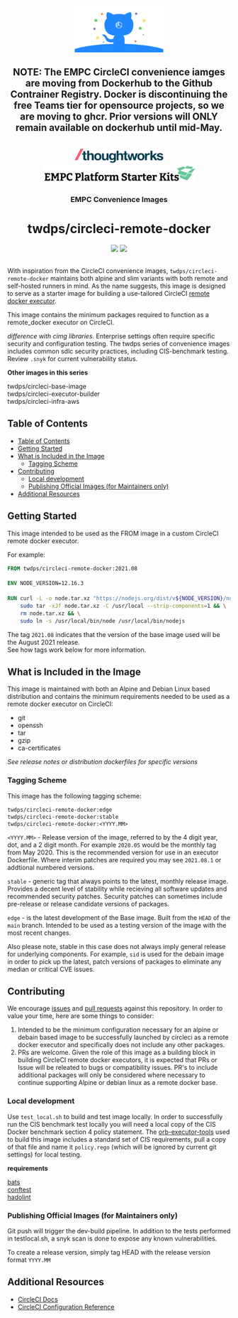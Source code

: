 
<div align="center">
	<p>
		<img alt="ghcr Logo" src="https://raw.githubusercontent.com/ThoughtWorks-DPS/static/master/ghcr.png" width=200 />
		<h2>NOTE: The EMPC CircleCI convenience iamges are moving from Dockerhub to the Github Contrainer Registry. Docker is discontinuing the free Teams tier for opensource projects, so we are moving to ghcr. Prior versions will ONLY remain available on dockerhub until mid-May.</h2>
		<br />
		<img alt="Thoughtworks Logo" src="https://raw.githubusercontent.com/ThoughtWorks-DPS/static/master/thoughtworks_flamingo_wave.png?sanitize=true" width=200 />
    <br />
		<img alt="DPS Title" src="https://raw.githubusercontent.com/ThoughtWorks-DPS/static/master/EMPCPlatformStarterKitsImage.png" width=350/>
	</p>
  <h3>EMPC Convenience Images</h3>
  <h1>twdps/circleci-remote-docker</h1>
  <a href="https://app.circleci.com/pipelines/github/ThoughtWorks-DPS/circleci-remote-docker"><img src="https://circleci.com/gh/ThoughtWorks-DPS/circleci-remote-docker.svg?style=shield"></a> <a href="https://opensource.org/licenses/MIT"><img src="https://img.shields.io/github/license/ThoughtWorks-DPS/circleci-remote-docker"></a>
</div>
<br />

With inspiration from the CircleCI convenience images, `twdps/circleci-remote-docker` maintains both alpine and slim variants with both remote and self-hosted runners in mind. As the name suggests, this image is designed to serve as a starter image for building a use-tailored CircleCI [remote docker executor](https://circleci.com/docs/2.0/custom-images/#section=configuration).  

This image contains the minimum packages required to function as a remote_docker executor on CircleCI.  

_difference with cimg libraries._ Enterprise settings often require specific security and configuration testing. The twdps series of convenience images includes common sdlc security practices, including CIS-benchmark testing. Review `.snyk` for current vulnerability status.  

**Other images in this series**  

twdps/circleci-base-image  
twdps/circleci-executor-builder  
twdps/circleci-infra-aws  

## Table of Contents

- [Table of Contents](#table-of-contents)
- [Getting Started](#getting-started)
- [What is Included in the Image](#what-is-included-in-the-image)
	- [Tagging Scheme](#tagging-scheme)
- [Contributing](#contributing)
	- [Local development](#local-development)
	- [Publishing Official Images (for Maintainers only)](#publishing-official-images-for-maintainers-only)
- [Additional Resources](#additional-resources)

## Getting Started

This image intended to be used as the FROM image in a custom CircleCI remote docker executor.  

For example:

```Dockerfile
FROM twdps/circleci-remote-docker:2021.08  

ENV NODE_VERSION=12.16.3

RUN curl -L -o node.tar.xz "https://nodejs.org/dist/v${NODE_VERSION}/node-v${NODE_VERSION}-linux-x64.tar.xz" && \
	sudo tar -xJf node.tar.xz -C /usr/local --strip-components=1 && \
	rm node.tar.xz && \
	sudo ln -s /usr/local/bin/node /usr/local/bin/nodejs
```

The tag `2021.08` indicates that the version of the base image used will be the August 2021 release.  
See how tags work below for more information.  

## What is Included in the Image

This image is maintained with both an Alpine and Debian Linux based distribution and contains the minimum requirements needed to be used as a remote docker executor on CircleCI:  

- git
- openssh
- tar
- gzip
- ca-certificates

_See release notes or distribution dockerfiles for specific versions_

### Tagging Scheme

This image has the following tagging scheme:

```
twdps/circleci-remote-docker:edge
twdps/circleci-remote-docker:stable
twdps/circleci-remote-docker:<YYYY.MM>
```

`<YYYY.MM>` - Release version of the image, referred to by the 4 digit year, dot, and a 2 digit month. For example `2020.05` would be the monthly tag from May 2020. This is the recommended version for use in an executor Dockerfile. Where interim patches are required you may see `2021.08.1` or addtional numbered versions.  

`stable` - generic tag that always points to the latest, monthly release image. Provides a decent level of stability while recieving all software updates and recommended security patches. Security patches can sometimes include pre-release or release candidate versions of packages.  

`edge` - is the latest development of the Base image. Built from the `HEAD` of the `main` branch. Intended to be used as a testing version of the image with the most recent changes.  

Also please note, stable in this case does not always imply general release for underlying components. For example, `sid` is used for the debain image in order to pick up the latest, patch versions of packages to eliminate any median or critical CVE issues.  

## Contributing

We encourage [issues](https://github.com/twdps/circleci-remote-docker/issues) and [pull requests](https://github.com/twdps/circleci-remote-docker/pulls) against this repository. In order to value your time, here are some things to consider:  

1. Intended to be the minimum configuration necessary for an alpine or debain based image to be successfully launched by circleci as a remote docker executor and specifically does not include any other packages.  
1. PRs are welcome. Given the role of this image as a building block in building CircleCI remote docker executors, it is expected that PRs or Issue will be releated to bugs or compatibility issues. PR's to include additional packages will only be considered where necessary to continue supporting Alpine or debian linux as a remote docker base.  

### Local development

Use `test_local.sh` to build and test image locally. In order to successfully run the CIS benchmark test locally you will need a local copy of the CIS Docker benchmark section 4 policy statement. The [orb-executor-tools](https://circleci.com/developer/orbs/orb/twdps/executor-tools) used to build this image includes a standard set of CIS requirements, pull a copy of that file and name it `policy.rego` (which will be ignored by current git settings) for local testing.  

**requirements**  

[bats](https://github.com/bats-core/bats-core)  
[conftest](https://github.com/open-policy-agent/conftest)  
[hadolint](https://github.com/hadolint/hadolint)  

### Publishing Official Images (for Maintainers only)

Git push will trigger the dev-build pipeline. In addition to the tests performed in testlocal.sh, a snyk scan is done to expose any known vulnerabilities.  

To create a release version, simply tag HEAD with the release version format `YYYY.MM`  

## Additional Resources

- [CircleCI Docs](https://circleci.com/docs/)  
- [CircleCI Configuration Reference](https://circleci.com/docs/2.0/configuration-reference/#section=configuration)  
